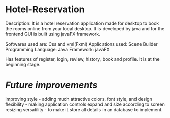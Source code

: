 # Hotel-Reservation

Description: It is a hotel reservation application made for desktop to book the rooms online from your local desktop. It is developed by java and for the frontend GUI is built using javaFX framework.

Softwares used are: Css and xml(Fxml)
Applications used: Scene Builder
Programming Language: Java
Framework: javaFX

Has features of register, login, review, history, book and profile. It is at the beginning stage.


# *Future improvements*
improving style - adding much attractive colors, font style, and design
flexibility - making application controls expand and size according to screen resizing
versatility - to make it store all details in an database to implement. 
